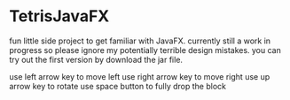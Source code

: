 # TetrisJavaFX
fun little side project to get familiar with JavaFX. currently still a work in progress so please ignore my potentially terrible design mistakes. you can try out the first version by download the jar file. 

use left arrow key to move left
use right arrow key to move right
use up arrow key to rotate
use space button to fully drop the block
